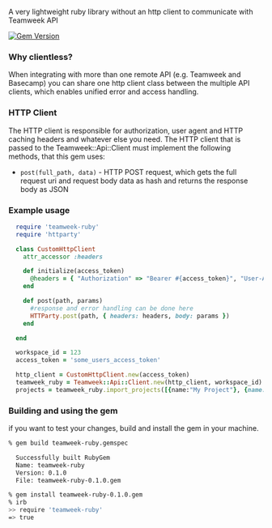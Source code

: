A very lightweight ruby library without an http client to communicate with Teamweek API

[![Gem Version](https://badge.fury.io/rb/teamweek-ruby.svg)](http://badge.fury.io/rb/teamweek-ruby)


### Why clientless?

When integrating with more than one remote API (e.g. Teamweek and Basecamp) you
can share one http client class between the multiple API clients, which enables
unified error and access handling.

### HTTP Client

The HTTP client is responsible for authorization, user agent and HTTP caching headers and whatever else you need.
The HTTP client that is passed to the Teamweek::Api::Client must implement the following methods, that this gem uses:
  * ```post(full_path, data)``` - HTTP POST request, which gets the full request uri and request body data as hash and returns the response body as JSON

### Example usage

```ruby
  require 'teamweek-ruby'
  require 'httparty'

  class CustomHttpClient
    attr_accessor :headers

    def initialize(access_token)
      @headers = { "Authorization" => "Bearer #{access_token}", "User-Agent"  => "Teamweek Ruby" }
    end

    def post(path, params)
      #response and error handling can be done here
      HTTParty.post(path, { headers: headers, body: params })
    end

  end

  workspace_id = 123
  access_token = 'some_users_access_token'

  http_client = CustomHttpClient.new(access_token)
  teamweek_ruby = Teamweek::Api::Client.new(http_client, workspace_id)
  projects = teamweek_ruby.import_projects([{name:"My Project"}, {name: "Another project"}])
```

### Building and using the gem

if you want to test your changes, build and install the gem in your machine.

```sh
% gem build teamweek-ruby.gemspec

  Successfully built RubyGem
  Name: teamweek-ruby
  Version: 0.1.0
  File: teamweek-ruby-0.1.0.gem

% gem install teamweek-ruby-0.1.0.gem
% irb
>> require 'teamweek-ruby'
=> true

```